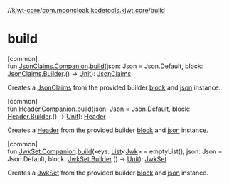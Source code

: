//[kjwt-core](../../index.md)/[com.mooncloak.kodetools.kjwt.core](index.md)/[build](build.md)

# build

[common]\
fun [JsonClaims.Companion](-json-claims/-companion/index.md).[build](build.md)(json: Json = Json.Default, block: [JsonClaims.Builder](-json-claims/-builder/index.md).() -&gt; [Unit](https://kotlinlang.org/api/latest/jvm/stdlib/kotlin/-unit/index.html)): [JsonClaims](-json-claims/index.md)

Creates a [JsonClaims](-json-claims/index.md) from the provided builder [block](build.md) and [json](build.md) instance.

[common]\
fun [Header.Companion](-header/-companion/index.md).[build](build.md)(json: Json = Json.Default, block: [Header.Builder](-header/-builder/index.md).() -&gt; [Unit](https://kotlinlang.org/api/latest/jvm/stdlib/kotlin/-unit/index.html)): [Header](-header/index.md)

Creates a [Header](-header/index.md) from the provided builder [block](build.md) and [json](build.md) instance.

[common]\
fun [JwkSet.Companion](-jwk-set/-companion/index.md).[build](build.md)(keys: [List](https://kotlinlang.org/api/latest/jvm/stdlib/kotlin.collections/-list/index.html)&lt;[Jwk](../com.mooncloak.kodetools.kjwt.core.key/-jwk/index.md)&gt; = emptyList(), json: Json = Json.Default, block: [JwkSet.Builder](-jwk-set/-builder/index.md).() -&gt; [Unit](https://kotlinlang.org/api/latest/jvm/stdlib/kotlin/-unit/index.html)): [JwkSet](-jwk-set/index.md)

Creates a [JwkSet](-jwk-set/index.md) from the provided builder [block](build.md) and [json](build.md) instance.
